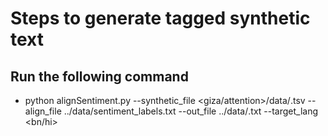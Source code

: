 # Steps to generate tagged synthetic text

## Run the following command

- python alignSentiment.py --synthetic_file <giza/attention>/data/<output>.tsv --align_file ../data/sentiment_labels.txt --out_file ../data/<output>.txt
--target_lang <bn/hi>

